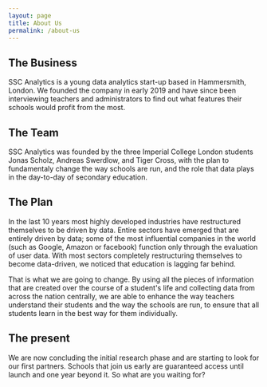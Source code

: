 ```yaml
---
layout: page
title: About Us
permalink: /about-us
---
```


## The Business

SSC Analytics is a young data analytics start-up based in Hammersmith, London. We founded the  company in early 2019 and have since been interviewing teachers and administrators to find out what features their schools would profit from the most.
## The Team
 
SSC Analytics was founded by the three Imperial College London students Jonas Scholz, Andreas Swerdlow, and Tiger Cross, with the plan to fundamentaly change the way schools are run, and the role that data plays in the day-to-day of secondary education. 

## The Plan

In the last 10 years most highly developed industries have restructured themselves to be driven by data. Entire sectors have emerged that are entirely driven by data; some of the most influential companies in the world (such as Google, Amazon or facebook) function only through the evaluation of user data. With most sectors completely restructuring themselves to become data-driven, we noticed that education is lagging far behind.

That is what we are going to change. By using all the pieces of information that are created over the course of a student's life and collecting data from across the nation centrally, we are able to enhance the way teachers understand their students and the way the schools are run, to ensure that all students learn in the best way for them individually.

## The present

We are now concluding the initial research phase and are starting to look for our first partners. Schools that join us early are guaranteed access until launch and one year beyond it. So what are you waiting for?
